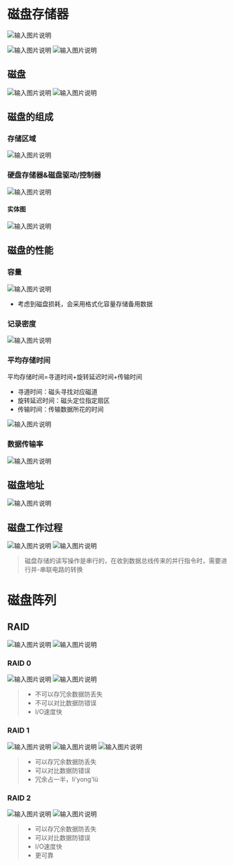 

# 磁盘存储器
![输入图片说明](/imgs/2025-08-06/A80FTKYJX2XzaSEa.png)

![输入图片说明](/imgs/2025-08-06/aV1GjXf3slfrLv32.png)
![输入图片说明](/imgs/2025-08-06/ooHCKHxDxAEJSZla.png)

## 磁盘
![输入图片说明](/imgs/2025-08-06/rPdqMo3X6nrpI2Oq.png)
![输入图片说明](/imgs/2025-08-09/obqOtIbdfxt024RD.png)

## 磁盘的组成
### 存储区域
![输入图片说明](/imgs/2025-08-09/ezYQQb8cufkaSNYi.png)
### 硬盘存储器&磁盘驱动/控制器
![输入图片说明](/imgs/2025-08-09/fXP88V46qi6liQKS.png)

#### 实体图
![输入图片说明](/imgs/2025-08-09/mzUouFYDg8LOhsK2.png)

## 磁盘的性能
### 容量
![输入图片说明](/imgs/2025-08-09/fkjz2wMq7g7MeYPL.png)
- 考虑到磁盘损耗，会采用格式化容量存储备用数据

### 记录密度
![输入图片说明](/imgs/2025-08-09/fLJWR24bgmeDRPVG.png)

### 平均存储时间
平均存储时间=寻道时间+旋转延迟时间+传输时间
- 寻道时间：磁头寻找对应磁道
- 旋转延迟时间：磁头定位指定扇区
- 传输时间：传输数据所花的时间

![输入图片说明](/imgs/2025-08-09/T6sZ2wMuiK7DMOZ7.png)

### 数据传输率
![输入图片说明](/imgs/2025-08-09/nBsbObxhHagZvHeU.png)

## 磁盘地址
![输入图片说明](/imgs/2025-08-09/YpZebitMnRi1p4PT.png)

## 磁盘工作过程
![输入图片说明](/imgs/2025-08-09/tDyvFpFXWrqeZ0h0.png)
![输入图片说明](/imgs/2025-08-09/ooh58kBVPRhDCiNK.png)
>磁盘存储的读写操作是串行的，在收到数据总线传来的并行指令时，需要进行并-串联电路的转换

# 磁盘阵列
## RAID
![输入图片说明](/imgs/2025-08-09/9v41di6hKIt2q509.png)
![输入图片说明](/imgs/2025-08-09/daOX19kMjrOlKNqY.png)
### RAID 0
![输入图片说明](/imgs/2025-08-09/AI8OyUs7ZtbrMKDG.png)
![输入图片说明](/imgs/2025-08-09/S1ChYNtuECLnBjsE.png)
>- 不可以存冗余数据防丢失
>- 不可以对比数据防错误
>- I/O速度快
### RAID 1
![输入图片说明](/imgs/2025-08-09/cmAguKP8YSXYxenk.png)
![输入图片说明](/imgs/2025-08-09/tkwWPXsQponcAJAH.png)
![输入图片说明](/imgs/2025-08-09/INZYfT0svrRqK0pv.png)
>- 可以存冗余数据防丢失
>- 可以对比数据防错误
>- 冗余占一半，li'yong'lü
### RAID 2
![输入图片说明](/imgs/2025-08-09/nQz8SckWSHBFE6kP.png)
![输入图片说明](/imgs/2025-08-09/JUxmkC4eixUgjRB5.png)
>- 可以存冗余数据防丢失
>- 可以对比数据防错误
>- I/O速度快
>- 更可靠
<!--stackedit_data:
eyJoaXN0b3J5IjpbLTEzNjE2Mzg2MTksLTE2ODAzODMxNTFdfQ
==
-->